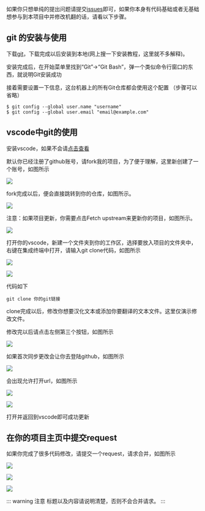 如果你只想单纯的提出问题请提交[issues](https://github.com/Dclef/renpy-tl/issues)即可，如果你本身有代码基础或者无基础想参与到本项目中并修改机翻的话，请看以下步骤。

## git 的安装与使用

下载[git](https://git-scm.com/downloads)，下载完成以后安装到本地(网上搜一下安装教程，这里就不多解释)。

安装完成后，在开始菜单里找到“Git”->“Git Bash”，弹一个类似命令行窗口的东西，就说明Git安装成功

接着需要设置一下信息，这台机器上的所有Git仓库都会使用这个配置 （步骤可以省略）

```
$ git config --global user.name "username"
$ git config --global user.email "email@example.com"
```

## vscode中git的使用

安装vscode，如果不会请[点击查看](https://github.com/dclef/renpy-tl#vscode)

默认你已经注册了github账号，请fork我的项目，为了便于理解，这里新创建了一个账号，如图所示

![](https://cdn.jsdelivr.net/gh/dclef/CDN/renpy/join_git_1.png)

fork完成以后，便会直接跳转到你的仓库，如图所示。

![](https://cdn.jsdelivr.net/gh/dclef/CDN/renpy/join_git_2.png)

注意：如果项目更新，你需要点击Fetch upstream来更新你的项目，如图所示。

![](https://cdn.jsdelivr.net/gh/dclef/CDN/renpy/join_git_3.png)

打开你的vscode，新建一个文件夹到你的工作区，选择要放入项目的文件夹中，右键在集成终端中打开，请输入git clone代码，如图所示

![](https://cdn.jsdelivr.net/gh/dclef/CDN/renpy/join_git_4.png)

![](https://cdn.jsdelivr.net/gh/dclef/CDN/renpy/join_git_5.png)

代码如下

```
git clone 你的git链接
```

clone完成以后，修改你想要汉化文本或添加你要翻译的文本文件。这里仅演示修改文件。

修改完以后请点击左侧第三个按钮，如图所示

![](https://cdn.jsdelivr.net/gh/dclef/CDN/renpy/join_git_6.png)

如果首次同步更改会让你去登陆github，如图所示

![](https://cdn.jsdelivr.net/gh/dclef/CDN/renpy/join_git_7.png)

会出现允许打开url，如图所示

![](https://cdn.jsdelivr.net/gh/dclef/CDN/renpy/join_git_8.png)

![](https://cdn.jsdelivr.net/gh/dclef/CDN/renpy/join_git_9.png)

打开并返回到vscode即可成功更新

## 在你的项目主页中提交request

如果你完成了很多代码修改，请提交一个request，请求合并，如图所示

![](https://cdn.jsdelivr.net/gh/dclef/CDN/renpy/join_git_10.png)

![](https://cdn.jsdelivr.net/gh/dclef/CDN/renpy/join_git_11.png)

![](https://cdn.jsdelivr.net/gh/dclef/CDN/renpy/join_git_12.png)

::: warning 注意
标题以及内容请说明清楚，否则不会合并请求。
:::